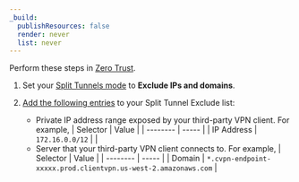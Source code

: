 ```yaml
---
_build:
  publishResources: false
  render: never
  list: never
---
```


Perform these steps in [Zero Trust](https://one.dash.cloudflare.com/).

1. Set your [Split Tunnels mode](/cloudflare-one/connections/connect-devices/warp/configure-warp/route-traffic/split-tunnels/#change-split-tunnels-mode) to **Exclude IPs and domains**.
2. [Add the following entries](/cloudflare-one/connections/connect-devices/warp/configure-warp/route-traffic/split-tunnels/#add-a-route) to your Split Tunnel Exclude list:

    - Private IP address range exposed by your third-party VPN client. For example,
    | Selector | Value |
    | -------- | ----- |
    | IP Address   | `172.16.0.0/12` |
    |
    - Server that your third-party VPN client connects to. For example,
    | Selector | Value |
    | -------- | ----- |
    | Domain   | `*.cvpn-endpoint-xxxxx.prod.clientvpn.us-west-2.amazonaws.com` |
